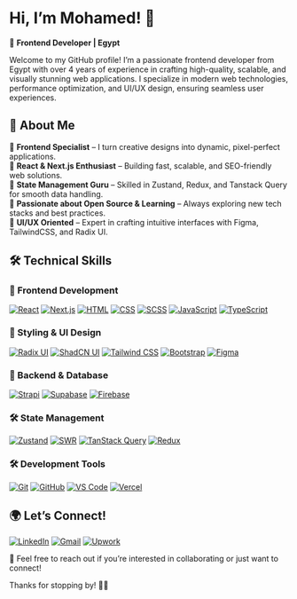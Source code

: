 # Hi, I’m Mohamed! 👋  

🎨 **Frontend Developer | Egypt**  

Welcome to my GitHub profile! I’m a passionate frontend developer from Egypt with over 4 years of experience in crafting high-quality, scalable, and visually stunning web applications. I specialize in modern web technologies, performance optimization, and UI/UX design, ensuring seamless user experiences.  

## 🚀 About Me  

🔹 **Frontend Specialist** – I turn creative designs into dynamic, pixel-perfect applications.  
🔹 **React & Next.js Enthusiast** – Building fast, scalable, and SEO-friendly web solutions.  
🔹 **State Management Guru** – Skilled in Zustand, Redux, and Tanstack Query for smooth data handling.  
🔹 **Passionate about Open Source & Learning** – Always exploring new tech stacks and best practices.  
🔹 **UI/UX Oriented** – Expert in crafting intuitive interfaces with Figma, TailwindCSS, and Radix UI.  

## 🛠️ Technical Skills  

### 🎯 Frontend Development  

[![React](https://img.shields.io/badge/React-20232A?style=for-the-badge&logo=react&logoColor=61DAFB)](https://react.dev/)
[![Next.js](https://img.shields.io/badge/Next.js-000000?style=for-the-badge&logo=nextdotjs&logoColor=white)](https://nextjs.org/)
[![HTML](https://img.shields.io/badge/HTML5-E34F26?style=for-the-badge&logo=html5&logoColor=white)](https://developer.mozilla.org/en-US/docs/Web/HTML)
[![CSS](https://img.shields.io/badge/CSS3-1572B6?style=for-the-badge&logo=css3&logoColor=white)](https://developer.mozilla.org/en-US/docs/Web/CSS)
[![SCSS](https://img.shields.io/badge/SCSS-CC6699?style=for-the-badge&logo=sass&logoColor=white)](https://sass-lang.com/)
[![JavaScript](https://img.shields.io/badge/JavaScript-F7DF1E?style=for-the-badge&logo=javascript&logoColor=black)](https://developer.mozilla.org/en-US/docs/Web/JavaScript)
[![TypeScript](https://img.shields.io/badge/TypeScript-007ACC?style=for-the-badge&logo=typescript&logoColor=white)](https://www.typescriptlang.org/)  

### 🎨 Styling & UI Design  

[![Radix UI](https://img.shields.io/badge/Radix_UI-8B5CF6?style=for-the-badge&logo=radix-ui&logoColor=white)](https://www.radix-ui.com/)
[![ShadCN UI](https://img.shields.io/badge/ShadCN_UI-000000?style=for-the-badge&logo=shadcn&logoColor=white)](https://ui.shadcn.com/)
[![Tailwind CSS](https://img.shields.io/badge/TailwindCSS-38B2AC?style=for-the-badge&logo=tailwind-css&logoColor=white)](https://tailwindcss.com/)
[![Bootstrap](https://img.shields.io/badge/Bootstrap-563D7C?style=for-the-badge&logo=bootstrap&logoColor=white)](https://getbootstrap.com/)
[![Figma](https://img.shields.io/badge/Figma-F24E1E?style=for-the-badge&logo=figma&logoColor=white)](https://www.figma.com/)  

### 🔧 Backend & Database  

[![Strapi](https://img.shields.io/badge/Strapi-4945ff?style=for-the-badge&logo=strapi&logoColor=white)](https://strapi.io/) 
[![Supabase](https://img.shields.io/badge/Supabase-3ECF8E?style=for-the-badge&logo=supabase&logoColor=white)](https://supabase.com/)
[![Firebase](https://img.shields.io/badge/Firebase-FFCA28?style=for-the-badge&logo=firebase&logoColor=white)](https://firebase.google.com/)  

### 🛠️ State Management  

[![Zustand](https://img.shields.io/badge/Zustand-764ABC?style=for-the-badge&logo=zustand&logoColor=white)](https://zustand-demo.pmnd.rs/)
[![SWR](https://img.shields.io/badge/swr-000?style=for-the-badge&logo=swr&logoColor=white)](https://swr.vercel.app/)
[![TanStack Query](https://img.shields.io/badge/TanStack_Query-FF4154?style=for-the-badge&logo=react-query&logoColor=white)](https://tanstack.com/query/latest)
[![Redux](https://img.shields.io/badge/Redux-764ABC?style=for-the-badge&logo=redux&logoColor=white)](https://redux.js.org/)  

### 🛠️ Development Tools  

[![Git](https://img.shields.io/badge/Git-F05032?style=for-the-badge&logo=git&logoColor=white)](https://git-scm.com/)
[![GitHub](https://img.shields.io/badge/GitHub-181717?style=for-the-badge&logo=github&logoColor=white)](https://github.com/)
[![VS Code](https://img.shields.io/badge/VS%20Code-007ACC?style=for-the-badge&logo=visual-studio-code&logoColor=white)](https://code.visualstudio.com/)
[![Vercel](https://img.shields.io/badge/Vercel-000000?style=for-the-badge&logo=vercel&logoColor=white)](https://vercel.com/)  

## 🌍 Let’s Connect!  

[![LinkedIn](https://img.shields.io/badge/LinkedIn-0077B5?style=for-the-badge&logo=linkedin&logoColor=white)](https://www.linkedin.com/in/mohamed-ashraf-292124190/)
[![Gmail](https://img.shields.io/badge/Gmail-D14836?style=for-the-badge&logo=gmail&logoColor=white)](mailto:dev.mohammed.ashraf@gmail.com)
[![Upwork](https://img.shields.io/badge/Upwork-6FDA44?style=for-the-badge&logo=upwork&logoColor=white)](https://www.upwork.com/freelancers/~01968000010adee9ee)  

💬 Feel free to reach out if you’re interested in collaborating or just want to connect!  

Thanks for stopping by! 🚀😊  
